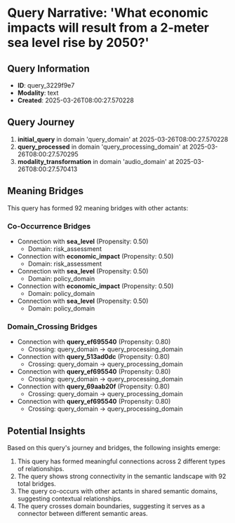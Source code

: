 # Query Narrative: 'What economic impacts will result from a 2-meter sea level rise by 2050?'

## Query Information

- **ID**: query_3229f9e7
- **Modality**: text
- **Created**: 2025-03-26T08:00:27.570228

## Query Journey

1. **initial_query** in domain 'query_domain' at 2025-03-26T08:00:27.570228
2. **query_processed** in domain 'query_processing_domain' at 2025-03-26T08:00:27.570295
3. **modality_transformation** in domain 'audio_domain' at 2025-03-26T08:00:27.570413

## Meaning Bridges

This query has formed 92 meaning bridges with other actants:

### Co-Occurrence Bridges

- Connection with **sea_level** (Propensity: 0.50)
  - Domain: risk_assessment
- Connection with **economic_impact** (Propensity: 0.50)
  - Domain: risk_assessment
- Connection with **sea_level** (Propensity: 0.50)
  - Domain: policy_domain
- Connection with **economic_impact** (Propensity: 0.50)
  - Domain: policy_domain
- Connection with **sea_level** (Propensity: 0.50)
  - Domain: policy_domain

### Domain_Crossing Bridges

- Connection with **query_ef695540** (Propensity: 0.80)
  - Crossing: query_domain → query_processing_domain
- Connection with **query_513ad0dc** (Propensity: 0.80)
  - Crossing: query_domain → query_processing_domain
- Connection with **query_ef695540** (Propensity: 0.80)
  - Crossing: query_domain → query_processing_domain
- Connection with **query_69aab20f** (Propensity: 0.80)
  - Crossing: query_domain → query_processing_domain
- Connection with **query_ef695540** (Propensity: 0.80)
  - Crossing: query_domain → query_processing_domain

## Potential Insights

Based on this query's journey and bridges, the following insights emerge:

1. This query has formed meaningful connections across 2 different types of relationships.
2. The query shows strong connectivity in the semantic landscape with 92 total bridges.
3. The query co-occurs with other actants in shared semantic domains, suggesting contextual relationships.
5. The query crosses domain boundaries, suggesting it serves as a connector between different semantic areas.
